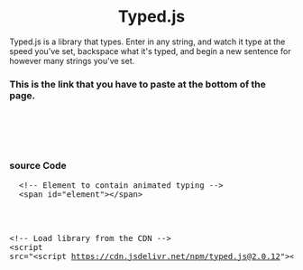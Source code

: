 <center><h1>Typed.js</h1></center>

<p>Typed.js is a library that types. Enter in any string, and watch it type at the speed you've set, backspace what it's typed, and begin a new sentence for however many strings you've set.</p>

<h3>This is the link that you have to paste at the bottom of the page.</h3>


 <pre><span><script src="https://cdn.jsdelivr.net/npm/typed.js@2.0.12"></script></span></pre>
 <br> <br> <br>
 
 <h3> <b>source Code</b></h3>
 <pre>  <span class="pl-c">&lt;!-- Element to contain animated typing --&gt;</span>
  <span class="pl-kos">&lt;</span><span class="pl-ent">span</span> <span class="pl-c1">id</span>="<span class="pl-s">element</span>"<span class="pl-kos">&gt;</span><span class="pl-kos">&lt;/</span><span class="pl-ent">span</span><span class="pl-kos">&gt;</span>



  
<script>
<span style="color:blue;">Let = element = document.getElementById("element");</span>



 <span class="pl-c">&lt;!-- Setup and start animation! --&gt;</span>
  let typed = new Typed(".element",{
    strings:["Frontend Developer",  "MERN Developer","Graphic Designer","Freelancer","Bloger"],
    typeSpeed:80,
    backSpeed:80,
    backdelay:1000,
    loop:true
})
</script>
  <span class="pl-c">&lt;!-- Load library from the CDN --&gt;</span>
  <span class="pl-kos">&lt;</span><span class="pl-ent">script</span> <span class="pl-c1">src</span>="<span class="pl-s"><script https://cdn.jsdelivr.net/npm/typed.js@2.0.12</span>"<span class="pl-kos">&gt;</span><span class="pl-kos">&lt;/</span><span class="pl-ent">script</span><span class="pl-kos">&gt;</span>
</pre>
